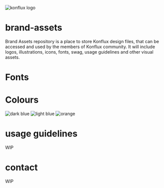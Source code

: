 
![konflux logo](https://github.com/konflux-ci/brand-assets/assets/14108590/44c9d490-debd-4263-aee4-c7982b76a2e1)


# brand-assets
Brand Assets repository is a place to store Konflux design files, that can be accessed and used by the members of Konflux community. It will include logos, illustrations, icons, fonts, swag, usage guidelines and other visual assets. 
# Fonts

# Colours 
![dark blue](https://github.com/konflux-ci/brand-assets/assets/14108590/8674ac3c-4283-4849-9965-6636f7800b39)
![light blue](https://github.com/konflux-ci/brand-assets/assets/14108590/e2bc5812-017e-4a7b-b617-a325f2d3d72e)
![orange](https://github.com/konflux-ci/brand-assets/assets/14108590/e13da72b-d619-40eb-8075-06e6e6ad1597)



# usage guidelines
WIP
# contact 
WIP
